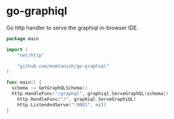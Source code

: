 # go-graphiql

Go http handler to serve the graphiql in-browser IDE.

```go
package main

import (
	"net/http"

	"github.com/mnmtanish/go-graphiql"
)

func main() {
  schema := GetGraphQLSchema()
  http.HandleFunc("/graphql", graphiql.ServeGraphQL(schema))
	http.HandleFunc("/", graphiql.ServeGraphiQL)
	http.ListenAndServe(":9001", nil)
}
```
